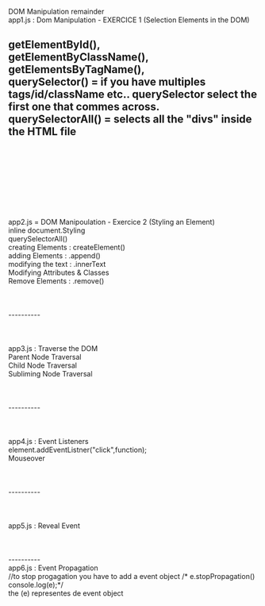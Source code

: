 DOM Manipulation remainder
<br>
app1.js : Dom Manipulation - EXERCICE 1 (Selection Elements in the DOM)
<br>

getElementById(),
<br>
getElementByClassName(),
<br>
getElementsByTagName(),
<br>
querySelector() = if you have multiples tags/id/className etc.. querySelector select the first one that commes across.
<br>
querySelectorAll() = selects all the "divs" inside the HTML file 
<br>
<br>
<br>
<br>
----------
<br>
<br>
<br>
<br>
app2.js = DOM Manipoulation - Exercice 2 (Styling an Element)

<br>
inline document.Styling
<br>
querySelectorAll()
<br>
creating Elements : createElement()
<br>
adding Elements : .append()
<br>
modifying the text : .innerText
<br>
Modifying Attributes & Classes
<br>
Remove Elements : .remove()
<br>
<br>
<br>
<br>
----------
<br>
<br>
<br>
<br>
app3.js : Traverse the DOM
<br>
Parent Node Traversal 
<br>
Child Node Traversal
<br>
Subliming Node Traversal
<br>
<br>
<br>
<br>
----------
<br>
<br>
<br>
<br>
app4.js : Event Listeners
<br>
element.addEventListner("click",function);
<br>
Mouseover
<br>
<br>
<br>
<br>
----------
<br>
<br>
<br>
<br>
app5.js : Reveal Event
<br>
<br>
<br>
<br>
----------
<br>
app6.js : Event Propagation
<br>
//to stop progagation you have to add a event object
    /* e.stopPropagation() 
    console.log(e);*/
    <br>
    the (e) representes de event object